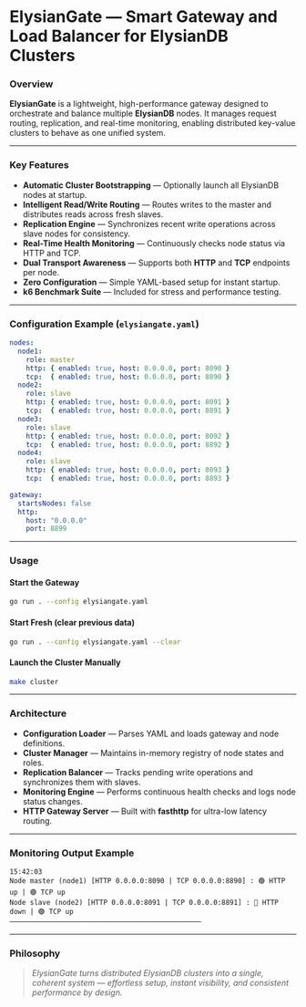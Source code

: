 # ElysianGate — Smart Gateway and Load Balancer for ElysianDB Clusters

### Overview

**ElysianGate** is a lightweight, high-performance gateway designed to orchestrate and balance multiple **ElysianDB** nodes. It manages request routing, replication, and real-time monitoring, enabling distributed key-value clusters to behave as one unified system.

---

### Key Features

* **Automatic Cluster Bootstrapping** — Optionally launch all ElysianDB nodes at startup.
* **Intelligent Read/Write Routing** — Routes writes to the master and distributes reads across fresh slaves.
* **Replication Engine** — Synchronizes recent write operations across slave nodes for consistency.
* **Real-Time Health Monitoring** — Continuously checks node status via HTTP and TCP.
* **Dual Transport Awareness** — Supports both **HTTP** and **TCP** endpoints per node.
* **Zero Configuration** — Simple YAML-based setup for instant startup.
* **k6 Benchmark Suite** — Included for stress and performance testing.

---

### Configuration Example (`elysiangate.yaml`)

```yaml
nodes:
  node1:
    role: master
    http: { enabled: true, host: 0.0.0.0, port: 8090 }
    tcp:  { enabled: true, host: 0.0.0.0, port: 8890 }
  node2:
    role: slave
    http: { enabled: true, host: 0.0.0.0, port: 8091 }
    tcp:  { enabled: true, host: 0.0.0.0, port: 8891 }
  node3:
    role: slave
    http: { enabled: true, host: 0.0.0.0, port: 8092 }
    tcp:  { enabled: true, host: 0.0.0.0, port: 8892 }
  node4:
    role: slave
    http: { enabled: true, host: 0.0.0.0, port: 8093 }
    tcp:  { enabled: true, host: 0.0.0.0, port: 8893 }

gateway:
  startsNodes: false
  http:
    host: "0.0.0.0"
    port: 8899
```

---

### Usage

#### Start the Gateway

```bash
go run . --config elysiangate.yaml
```

#### Start Fresh (clear previous data)

```bash
go run . --config elysiangate.yaml --clear
```

#### Launch the Cluster Manually

```bash
make cluster
```

---

### Architecture

* **Configuration Loader** — Parses YAML and loads gateway and node definitions.
* **Cluster Manager** — Maintains in-memory registry of node states and roles.
* **Replication Balancer** — Tracks pending write operations and synchronizes them with slaves.
* **Monitoring Engine** — Performs continuous health checks and logs node status changes.
* **HTTP Gateway Server** — Built with **fasthttp** for ultra-low latency routing.

---

### Monitoring Output Example

```
15:42:03
Node master (node1) [HTTP 0.0.0.0:8090 | TCP 0.0.0.0:8890] : 🟢 HTTP up | 🟢 TCP up
Node slave (node2) [HTTP 0.0.0.0:8091 | TCP 0.0.0.0:8891] : 🔴 HTTP down | 🟢 TCP up
───────────────────────────────────────────────
```

---

### Philosophy

> *ElysianGate turns distributed ElysianDB clusters into a single, coherent system — effortless setup, instant visibility, and consistent performance by design.*

